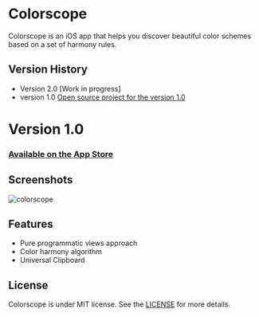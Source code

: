 # Colorscope
Colorscope is an iOS app that helps you discover beautiful color schemes based on a set of harmony rules.

## Version History
* Version 2.0 [Work in progress]
* version 1.0 [Open source project for the version 1.0](https://github.com/jairoeli/Colorscope/tree/b202eab50a49af538c8469460bd35add9a87f3f9)

# Version 1.0
### [Available on the App Store](https://appsto.re/us/ee7Gfb.i)

## Screenshots
![colorscope](https://cloud.githubusercontent.com/assets/16951799/25067811/402f4a54-2214-11e7-9a32-1e8b8c0382f7.png)

## Features

* Pure programmatic views approach
* Color harmony algorithm
* Universal Clipboard

## License

Colorscope is under MIT license. See the [LICENSE](./LICENSE.md) for more details.
